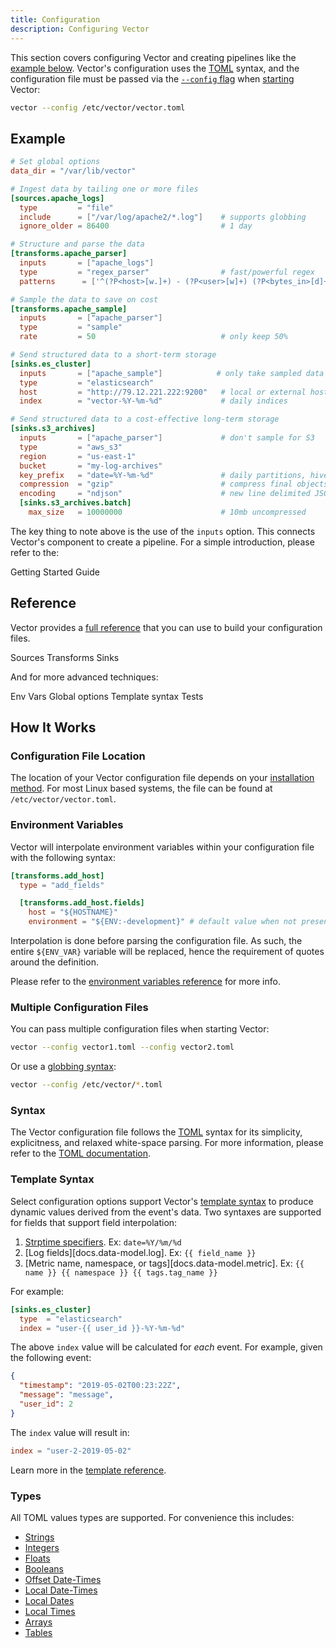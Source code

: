 ```yaml
---
title: Configuration
description: Configuring Vector
---
```


This section covers configuring Vector and creating pipelines like the
[example below](#example). Vector's configuration uses the [TOML][urls.toml]
syntax, and the configuration file must be passed via the
[`--config` flag][docs.process-management#flags] when
[starting][docs.process-management#starting] Vector:

```bash
vector --config /etc/vector/vector.toml
```

## Example

```toml title="vector.toml"
# Set global options
data_dir = "/var/lib/vector"

# Ingest data by tailing one or more files
[sources.apache_logs]
  type         = "file"
  include      = ["/var/log/apache2/*.log"]    # supports globbing
  ignore_older = 86400                         # 1 day

# Structure and parse the data
[transforms.apache_parser]
  inputs       = ["apache_logs"]
  type         = "regex_parser"                # fast/powerful regex
  patterns      = ['^(?P<host>[w.]+) - (?P<user>[w]+) (?P<bytes_in>[d]+) [(?P<timestamp>.*)] "(?P<method>[w]+) (?P<path>.*)" (?P<status>[d]+) (?P<bytes_out>[d]+)$']

# Sample the data to save on cost
[transforms.apache_sample]
  inputs       = ["apache_parser"]
  type         = "sample"
  rate         = 50                            # only keep 50%

# Send structured data to a short-term storage
[sinks.es_cluster]
  inputs       = ["apache_sample"]            # only take sampled data
  type         = "elasticsearch"
  host         = "http://79.12.221.222:9200"   # local or external host
  index        = "vector-%Y-%m-%d"             # daily indices

# Send structured data to a cost-effective long-term storage
[sinks.s3_archives]
  inputs       = ["apache_parser"]             # don't sample for S3
  type         = "aws_s3"
  region       = "us-east-1"
  bucket       = "my-log-archives"
  key_prefix   = "date=%Y-%m-%d"               # daily partitions, hive friendly format
  compression  = "gzip"                        # compress final objects
  encoding     = "ndjson"                      # new line delimited JSON
  [sinks.s3_archives.batch]
    max_size   = 10000000                      # 10mb uncompressed

```

The key thing to note above is the use of the `inputs` option. This connects
Vector's component to create a pipeline. For a simple introduction, please
refer to the:

<Jump to="/guides/getting-started/your-first-pipeline/">Getting Started Guide</Jump>

## Reference

Vector provides a [full reference][docs.reference] that you can use to build
your configuration files.

<Jump to="/docs/reference/sources/">Sources</Jump>
<Jump to="/docs/reference/transforms/">Transforms</Jump>
<Jump to="/docs/reference/sinks/">Sinks</Jump>

And for more advanced techniques:

<Jump to="/docs/reference/env-vars/">Env Vars</Jump>
<Jump to="/docs/reference/global-options/">Global options</Jump>
<Jump to="/docs/reference/templates/">Template syntax</Jump>
<Jump to="/docs/reference/tests/">Tests</Jump>

## How It Works

### Configuration File Location

The location of your Vector configuration file depends on your [installation
method][docs.installation]. For most Linux based systems, the file can be
found at `/etc/vector/vector.toml`.

### Environment Variables

Vector will interpolate environment variables within your configuration file
with the following syntax:

```toml title="vector.toml"
[transforms.add_host]
  type = "add_fields"

  [transforms.add_host.fields]
    host = "${HOSTNAME}"
    environment = "${ENV:-development}" # default value when not present
```

<Alert type="info">

Interpolation is done before parsing the configuration file. As such, the
entire `${ENV_VAR}` variable will be replaced, hence the requirement of
quotes around the definition.

</Alert>

Please refer to the [environment variables reference][docs.reference.env-vars]
for more info.

### Multiple Configuration Files

You can pass multiple configuration files when starting Vector:

```bash
vector --config vector1.toml --config vector2.toml
```

Or use a [globbing syntax][urls.globbing]:

```bash
vector --config /etc/vector/*.toml
```

### Syntax

The Vector configuration file follows the [TOML][urls.toml] syntax for its
simplicity, explicitness, and relaxed white-space parsing. For more information,
please refer to the [TOML documentation][urls.toml].

### Template Syntax

Select configuration options support Vector's
[template syntax][docs.reference.templates] to produce dynamic values derived
from the event's data. Two syntaxes are supported for fields that support field
interpolation:

1. [Strptime specifiers][urls.strptime_specifiers]. Ex: `date=%Y/%m/%d`
2. [Log fields][docs.data-model.log]. Ex: `{{ field_name }}`
3. [Metric name, namespace, or tags][docs.data-model.metric]. Ex: `{{ name }} {{ namespace }} {{ tags.tag_name }}`

For example:

```toml title="vector.toml"
[sinks.es_cluster]
  type  = "elasticsearch"
  index = "user-{{ user_id }}-%Y-%m-%d"
```

The above `index` value will be calculated for _each_ event. For example, given
the following event:

```json
{
  "timestamp": "2019-05-02T00:23:22Z",
  "message": "message",
  "user_id": 2
}
```

The `index` value will result in:

```toml
index = "user-2-2019-05-02"
```

Learn more in the [template reference][docs.reference.templates].

### Types

All TOML values types are supported. For convenience this includes:

- [Strings](https://github.com/toml-lang/toml#string)
- [Integers](https://github.com/toml-lang/toml#integer)
- [Floats](https://github.com/toml-lang/toml#float)
- [Booleans](https://github.com/toml-lang/toml#boolean)
- [Offset Date-Times](https://github.com/toml-lang/toml#offset-date-time)
- [Local Date-Times](https://github.com/toml-lang/toml#local-date-time)
- [Local Dates](https://github.com/toml-lang/toml#local-date)
- [Local Times](https://github.com/toml-lang/toml#local-time)
- [Arrays](https://github.com/toml-lang/toml#array)
- [Tables](https://github.com/toml-lang/toml#table)

[docs.data-model]: /docs/about/data-model/
[docs.installation]: /docs/setup/installation/
[docs.process-management#flags]: /docs/administration/process-management/#flags
[docs.process-management#starting]: /docs/administration/process-management/#starting
[docs.reference.env-vars]: /docs/reference/env-vars/
[docs.reference.templates]: /docs/reference/templates/
[docs.reference]: /docs/reference/
[urls.globbing]: https://en.wikipedia.org/wiki/Glob_(programming)
[urls.strptime_specifiers]: https://docs.rs/chrono/0.4.11/chrono/format/strftime/index.html#specifiers
[urls.toml]: https://github.com/toml-lang/toml
